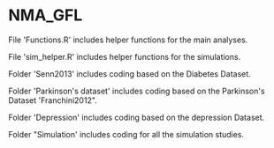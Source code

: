 # NMA_GFL
File 'Functions.R' includes helper functions for the main analyses. 

File 'sim_helper.R' includes helper functions for the simulations. 

Folder 'Senn2013' includes coding based on the Diabetes Dataset. 

Folder 'Parkinson's dataset' includes coding based on the Parkinson's Dataset 'Franchini2012".

Folder 'Depression' includes coding based on the depression Dataset. 

Folder "Simulation' includes coding for all the simulation studies.
